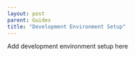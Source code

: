```yaml
---
layout: post
parent: Guides
title: "Development Environment Setup"
---
```


Add development environment setup here